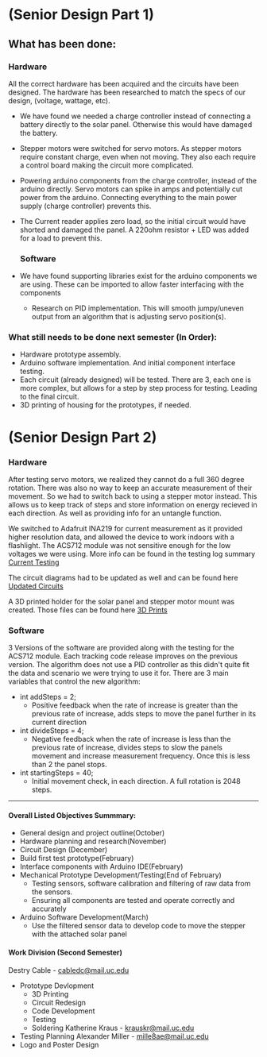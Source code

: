 # (Senior Design Part 1)
## What has been done:
  ### Hardware
  All the correct hardware has been acquired and the circuits have been designed. The hardware has been researched to match the specs of our design, (voltage, wattage, etc).
- We have found we needed a charge controller instead of connecting a battery directly to the solar panel. Otherwise this would have damaged the battery.
- Stepper motors were switched for servo motors. As stepper motors require constant charge, even when not moving. They also each require a control board making the circuit more complicated.
- Powering arduino components from the charge controller, instead of the arduino directly. Servo motors can spike in amps and potentially cut power from the arduino. Connecting everything to the main power supply (charge controller) prevents this.
- The Current reader applies zero load, so the initial circuit would have shorted and damaged the panel. A 220ohm resistor + LED was added for a load to prevent this.

  ### Software
- We have found supporting libraries exist for the arduino components we are using. These can be imported to allow faster interfacing with the components
  - Research on PID implementation. This will smooth jumpy/uneven output from an algorithm that is adjusting servo position(s).


### What still needs to be done next semester (In Order):
- Hardware prototype assembly.
- Arduino software implementation. And initial component interface testing.
- Each circuit (already designed) will be tested. There are 3, each one is more complex, but allows for a step by step process for testing. Leading to the final circuit.
- 3D printing of housing for the prototypes, if needed.

# (Senior Design Part 2)
### Hardware
After testing servo motors, we realized they cannot do a full 360 degree rotation. There was also no way to keep an accurate measurement of their movement. So we had to switch back to using a stepper motor instead. This allows us to keep track of steps and store information on energy recieved in each direction. As well as providing info for an untangle function.

We switched to Adafruit INA219 for current measurement as it provided higher resolution data, and allowed the device to work indoors with a flashlight. The ACS712 module was not sensitive enough for the low voltages we were using. More info can be found in the testing log summary [Current Testing](https://github.com/cabledc/Senior-Design-Solar-Maximum/blob/main/Testing%20Logs/Testing%20Logs%202-14-22.md)

The circuit diagrams had to be updated as well and can be found here [Updated Circuits](https://github.com/cabledc/Senior-Design-Solar-Maximum/tree/main/Design/Circuits/Updated)

A 3D printed holder for the solar panel and stepper motor mount was created. Those files can be found here [3D Prints](https://github.com/cabledc/Senior-Design-Solar-Maximum/tree/main/3D%20Printer%20Files)

### Software
3 Versions of the software are provided along with the testing for the ACS712 module. Each tracking code release improves on the previous version. The algorithm does not use a PID controller as this didn't quite fit the data and scenario we were trying to use it for. There are 3 main variables that control the new algorithm:
- int addSteps = 2;
  - Positive feedback when the rate of increase is greater than the previous rate of increase, adds steps to move the panel further in its current direction
- int divideSteps = 4;
  - Negative feedback when the rate of increase is less than the previous rate of increase, divides steps to slow the panels movement and increase measurement frequency. Once this is less than 2 the panel stops.
- int startingSteps = 40;
  - Initial movement check, in each direction. A full rotation is 2048 steps.


---
 
#### Overall Listed Objectives Summmary:
- General design and project outline(October)
- Hardware planning and research(November)
- Circuit Design (December)
- Build first test prototype(February)
- Interface components with Arduino IDE(February)
- Mechanical Prototype Development/Testing(End of February)
  - Testing sensors, software calibration and filtering of raw data from the sensors.
  - Ensuring all components are tested and operate correctly and accurately
- Arduino Software Development(March)
  - Use the filtered sensor data to develop code to move the stepper with the attached solar panel

#### Work Division (Second Semester)
Destry Cable - cabledc@mail.uc.edu
- Prototype Devlopment
  - 3D Printing
  - Circuit Redesign
  - Code Development
  - Testing
  - Soldering
Katherine Kraus - krauskr@mail.uc.edu
- Testing Planning
Alexander Miller - mille8ae@mail.uc.edu
- Logo and Poster Design

    
